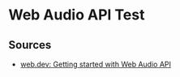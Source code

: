 # Web Audio API Test

## Sources

- [web.dev: Getting started with Web Audio API](https://web.dev/articles/webaudio-intro)

